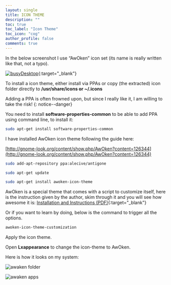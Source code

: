 ```yaml
---
layout: single
title: ICON THEME
description: ""
toc: true
toc_label: "Icon Theme"
toc_icon: "cog"
author_profile: false
comments: true
---
```


In the below screenshot I use “AwOken” icon set (its name is really written like that, not a typo).

[![busyDesktop]({{site.baseurl}}/images/busyDesktop.png)]({{site.baseurl}}/images/busyDesktop.png){:target="_blank"}

To install a icon theme, either install via PPAs or copy (the extracted) icon folder directly to **/usr/share/icons or ~/.icons**

Adding a PPA is often frowned upon, but since I really like it, I am willing to take the risk!
{: notice--danger}

You need to install **software-properties-common** to be able to add PPA using command line, to install it:
```bash
sudo apt-get install software-properties-common
```
I have installed AwOken icon theme following the guide here:

[http://gnome-look.org/content/show.php/AwOken?content=126344](http://gnome-look.org/content/show.php/AwOken?content=126344)

```bash
sudo add-apt-repository ppa:alecive/antigone
```
```bash
sudo apt-get update
```
```bash
sudo apt-get install awoken-icon-theme
```

AwOken is a special theme that comes with a script to customize itself, here is the instruction given by the author, skim through it and you will see how awesome it is: [Installation and Instructions (PDF)]({{site.baseurl}}/assets/Installation_and_Instructions.pdf){:target="_blank"}

Or if you want to learn by doing, below is the command to trigger all the options.

```bash
awoken-icon-theme-customization
```
Apply the icon theme.

Open **Lxappearance** to change the icon-theme to AwOken.

Here is how it looks on my system:

![awaken folder]({{site.baseurl}}/images/awokenfolder.png)

![awaken apps]({{site.baseurl}}/images/awokenapplications.png)
